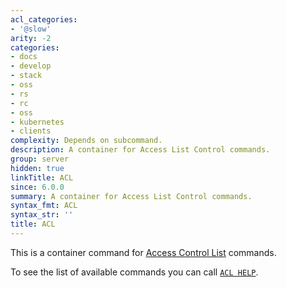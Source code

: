 ```yaml
---
acl_categories:
- '@slow'
arity: -2
categories:
- docs
- develop
- stack
- oss
- rs
- rc
- oss
- kubernetes
- clients
complexity: Depends on subcommand.
description: A container for Access List Control commands.
group: server
hidden: true
linkTitle: ACL
since: 6.0.0
summary: A container for Access List Control commands.
syntax_fmt: ACL
syntax_str: ''
title: ACL
---
```

This is a container command for [Access Control List](/docs/management/security/acl/) commands.

To see the list of available commands you can call [`ACL HELP`](/commands/acl-help).
